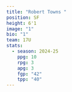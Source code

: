 ```yaml
---
title: "Robert Towns "
position: SF
height: 6'1
image: "1"
bio: "1"
team: 17U
stats:
  - season: 2024-25
    ppg: 10
    rpg: 3
    apg: 3
    fgp: "42"
    tpp: "40"
---
```

